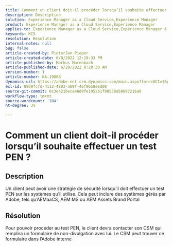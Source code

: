 ```yaml
---
title: Comment un client doit-il procéder lorsqu’il souhaite effectuer un test PEN ?
description: Description
solution: Experience Manager as a Cloud Service,Experience Manager
product: Experience Manager as a Cloud Service,Experience Manager
applies-to: Experience Manager as a Cloud Service,Experience Manager 6.5
keywords: KCS
resolution: Resolution
internal-notes: null
bug: false
article-created-by: PieterJan Pieper
article-created-date: 6/8/2022 12:19:33 PM
article-published-by: Markus Marenbach
article-published-date: 6/20/2022 8:28:30 AM
version-number: 1
article-number: KA-19808
dynamics-url: https://adobe-ent.crm.dynamics.com/main.aspx?forceUCI=1&pagetype=entityrecord&etn=knowledgearticle&id=4e30cf3f-25e7-ec11-bb3c-000d3a3bdca6
exl-id: 0909fcfd-4112-4803-a89f-46f9658eed08
source-git-commit: 0c3e421beca46d9fe1952b1f98538a50697216a0
workflow-type: tm+mt
source-wordcount: '104'
ht-degree: 3%

---
```


# Comment un client doit-il procéder lorsqu’il souhaite effectuer un test PEN ?

## Description


Un client peut avoir une stratégie de sécurité lorsqu’il doit effectuer un test PEN sur les systèmes qu’il utilise.
Cela peut inclure des systèmes gérés par Adobe, tels qu’AEMaaCS, AEM MS ou AEM Assets Brand Portal


## Résolution


Pour pouvoir procéder au test PEN, le client devra contacter son CSM qui remplira un formulaire de non-divulgation avec lui.
Le CSM peut trouver ce formulaire dans l’Adobe interne
